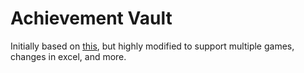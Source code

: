 # Achievement Vault

Initially based on [this](https://github.com/jcguigue/HadesCompletion), but highly modified to support multiple games, changes in excel, and more.


